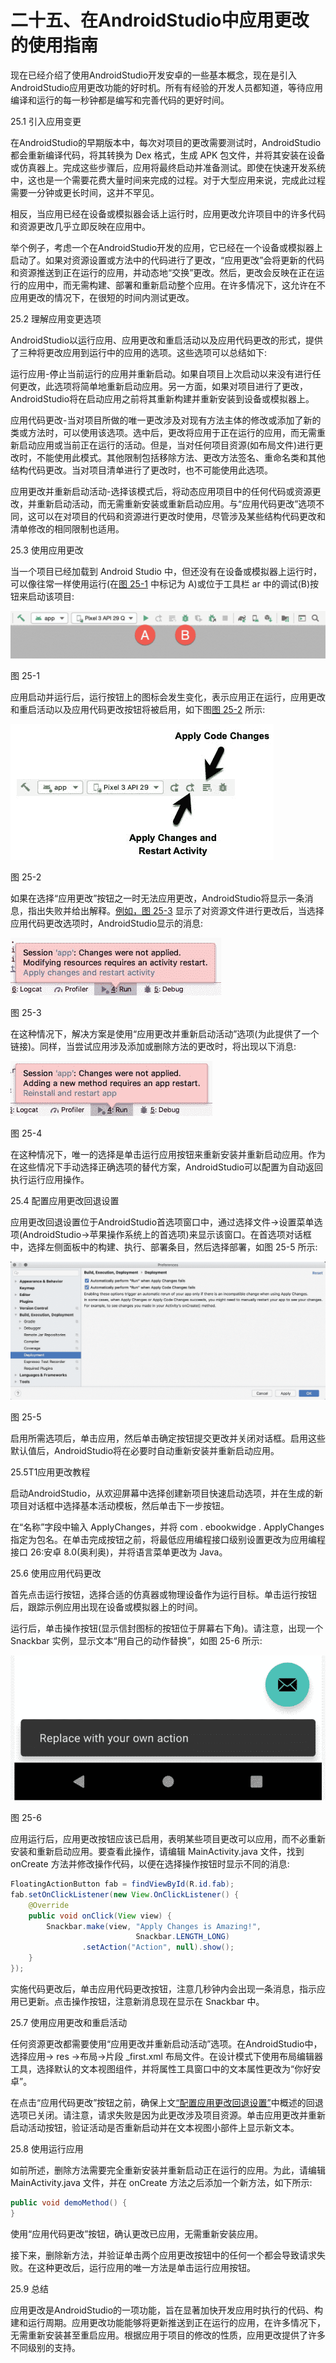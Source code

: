 # 二十五、在AndroidStudio中应用更改的使用指南

现在已经介绍了使用AndroidStudio开发安卓的一些基本概念，现在是引入AndroidStudio应用更改功能的好时机。所有有经验的开发人员都知道，等待应用编译和运行的每一秒钟都是编写和完善代码的更好时间。

25.1 引入应用变更

在AndroidStudio的早期版本中，每次对项目的更改需要测试时，AndroidStudio都会重新编译代码，将其转换为 Dex 格式，生成 APK 包文件，并将其安装在设备或仿真器上。完成这些步骤后，应用将最终启动并准备测试。即使在快速开发系统中，这也是一个需要花费大量时间来完成的过程。对于大型应用来说，完成此过程需要一分钟或更长时间，这并不罕见。

相反，当应用已经在设备或模拟器会话上运行时，应用更改允许项目中的许多代码和资源更改几乎立即反映在应用中。

举个例子，考虑一个在AndroidStudio开发的应用，它已经在一个设备或模拟器上启动了。如果对资源设置或方法中的代码进行了更改，“应用更改”会将更新的代码和资源推送到正在运行的应用，并动态地“交换”更改。然后，更改会反映在正在运行的应用中，而无需构建、部署和重新启动整个应用。在许多情况下，这允许在不应用更改的情况下，在很短的时间内测试更改。

25.2 理解应用变更选项

AndroidStudio以运行应用、应用更改和重启活动以及应用代码更改的形式，提供了三种将更改应用到运行中的应用的选项。这些选项可以总结如下:

运行应用-停止当前运行的应用并重新启动。如果自项目上次启动以来没有进行任何更改，此选项将简单地重新启动应用。另一方面，如果对项目进行了更改，AndroidStudio将在启动应用之前将其重新构建并重新安装到设备或模拟器上。

应用代码更改-当对项目所做的唯一更改涉及对现有方法主体的修改或添加了新的类或方法时，可以使用该选项。选中后，更改将应用于正在运行的应用，而无需重新启动应用或当前正在运行的活动。但是，当对任何项目资源(如布局文件)进行更改时，不能使用此模式。其他限制包括移除方法、更改方法签名、重命名类和其他结构代码更改。当对项目清单进行了更改时，也不可能使用此选项。

应用更改并重新启动活动-选择该模式后，将动态应用项目中的任何代码或资源更改，并重新启动活动，而无需重新安装或重新启动应用。与“应用代码更改”选项不同，这可以在对项目的代码和资源进行更改时使用，尽管涉及某些结构代码更改和清单修改的相同限制也适用。

25.3 使用应用更改

当一个项目已经加载到 Android Studio 中，但还没有在设备或模拟器上运行时，可以像往常一样使用运行(在[图 25-1](#_idTextAnchor582) 中标记为 A)或位于工具栏 ar 中的调试(B)按钮来启动该项目:

![](img/as_3.6_run_debug_toolbar_buttons.jpg)

图 25-1

应用启动并运行后，运行按钮上的图标会发生变化，表示应用正在运行，应用更改和重启活动以及应用代码更改按钮将被启用，如下图[图 25-2](#_idTextAnchor583) 所示:

![](img/as_3.5_apply_changes_labelled_buttons.jpg)

图 25-2

如果在选择“应用更改”按钮之一时无法应用更改，AndroidStudio将显示一条消息，指出失败并给出解释。[例如，图 25-3](#_idTextAnchor584) 显示了对资源文件进行更改后，当选择应用代码更改选项时，AndroidStudio显示的消息:

![](img/as_3.5_apply_changes_fail_resources.jpg)

图 25-3

在这种情况下，解决方案是使用“应用更改并重新启动活动”选项(为此提供了一个链接)。同样，当尝试应用涉及添加或删除方法的更改时，将出现以下消息:

![](img/as_3.5_apply_changes_fail_methods.jpg)

图 25-4

在这种情况下，唯一的选择是单击运行应用按钮来重新安装并重新启动应用。作为在这些情况下手动选择正确选项的替代方案，AndroidStudio可以配置为自动返回执行运行应用操作。

25.4 配置应用更改回退设置

应用更改回退设置位于AndroidStudio首选项窗口中，通过选择文件->设置菜单选项(AndroidStudio->苹果操作系统上的首选项)来显示该窗口。在首选项对话框中，选择左侧面板中的构建、执行、部署条目，然后选择部署，如图 25-5 所示:

![](img/as_3.5_apply_changes_preferences.jpg)

图 25-5

启用所需选项后，单击应用，然后单击确定按钮提交更改并关闭对话框。启用这些默认值后，AndroidStudio将在必要时自动重新安装并重新启动应用。

25.5T1应用更改教程

启动AndroidStudio，从欢迎屏幕中选择创建新项目快速启动选项，并在生成的新项目对话框中选择基本活动模板，然后单击下一步按钮。

在“名称”字段中输入 ApplyChanges，并将 com . ebookwidge . ApplyChanges 指定为包名。在单击完成按钮之前，将最低应用编程接口级别设置更改为应用编程接口 26:安卓 8.0(奥利奥)，并将语言菜单更改为 Java。

25.6 使用应用代码更改

首先点击运行按钮，选择合适的仿真器或物理设备作为运行目标。单击运行按钮后，跟踪示例应用出现在设备或模拟器上的时间。

运行后，单击操作按钮(显示信封图标的按钮位于屏幕右下角)。请注意，出现一个 Snackbar 实例，显示文本“用自己的动作替换”，如图 25-6 所示:

![](img/as_4.1_apply_changes_snackbar.jpg)

图 25-6

应用运行后，应用更改按钮应该已启用，表明某些项目更改可以应用，而不必重新安装和重新启动应用。要查看此操作，请编辑 MainActivity.java 文件，找到 onCreate 方法并修改操作代码，以便在选择操作按钮时显示不同的消息:

```java
FloatingActionButton fab = findViewById(R.id.fab);
fab.setOnClickListener(new View.OnClickListener() {
    @Override
    public void onClick(View view) {
        Snackbar.make(view, "Apply Changes is Amazing!", 
                            Snackbar.LENGTH_LONG)
                .setAction("Action", null).show();
    }
});
```

实施代码更改后，单击应用代码更改按钮，注意几秒钟内会出现一条消息，指示应用已更新。点击操作按钮，注意新消息现在显示在 Snackbar 中。

25.7 使用应用更改和重启活动

任何资源更改都需要使用“应用更改并重新启动活动”选项。在AndroidStudio中，选择应用-> res ->布局->片段 _first.xml 布局文件。在设计模式下使用布局编辑器工具，选择默认的文本视图组件，并将属性工具窗口中的文本属性更改为“你好安卓”。

在点击“应用代码更改”按钮之前，确保上文[“配置应用更改回退设置”](#_idTextAnchor585)中概述的回退选项已关闭。请注意，请求失败是因为此更改涉及项目资源。单击应用更改并重新启动活动按钮，验证活动是否重新启动并在文本视图小部件上显示新文本。

25.8 使用运行应用

如前所述，删除方法需要完全重新安装并重新启动正在运行的应用。为此，请编辑 MainActivity.java 文件，并在 onCreate 方法之后添加一个新方法，如下所示:

```java
public void demoMethod() {
}
```

使用“应用代码更改”按钮，确认更改已应用，无需重新安装应用。

接下来，删除新方法，并验证单击两个应用更改按钮中的任何一个都会导致请求失败。在这种更改后，运行应用的唯一方法是单击运行应用按钮。

25.9 总结

应用更改是AndroidStudio的一项功能，旨在显著加快开发应用时执行的代码、构建和运行周期。应用更改功能能够将更新推送到正在运行的应用，在许多情况下，无需重新安装甚至重启应用。根据应用于项目的修改的性质，应用更改提供了许多不同级别的支持。